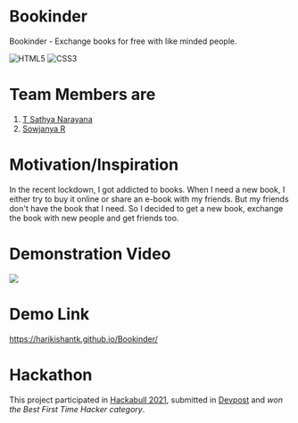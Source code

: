 # Bookinder

Bookinder - Exchange books for free with like minded people. 

<div class="row">
<img alt="HTML5" src="https://img.shields.io/badge/html5%20-%23E34F26.svg?&style=for-the-badge&logo=html5&logoColor=white"/>
<img alt="CSS3" src="https://img.shields.io/badge/css3%20-%231572B6.svg?&style=for-the-badge&logo=css3&logoColor=white"/>
</div>

# Team Members are
1. [T Sathya Narayana](https://github.com/sathya050801) 
2. [Sowjanya R](https://github.com/sowjanya-105)


# Motivation/Inspiration 

In the recent lockdown, I got addicted to books. When I need a new book, I either try to buy it online or share an e-book with my friends. But my friends don't have the book that I need. So I decided to get a new book, exchange the book with new people and get friends too.

# Demonstration Video

[![](http://img.youtube.com/vi/j862gghej_Y/0.jpg)](http://www.youtube.com/watch?v=j862gghej_Y "Bookinder - Hackabull 2021")

# Demo Link

https://harikishantk.github.io/Bookinder/

# Hackathon

This project participated in [Hackabull 2021](https://hackabull.io/), submitted in [Devpost](https://devpost.com/software/bookinder-g54dfc) and *won the Best First Time Hacker category*. 

